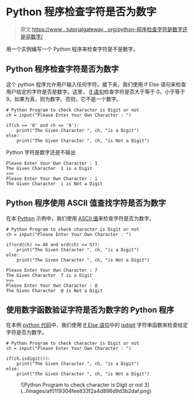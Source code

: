 # Python 程序检查字符是否为数字

> 原文:[https://www . tutorialgateway . org/python-程序检查字符是数字还是非数字/](https://www.tutorialgateway.org/python-program-to-check-character-is-digit-or-not/)

用一个实例编写一个 Python 程序来检查字符是不是数字。

## Python 程序检查字符是否为数字

这个 python 程序允许用户输入任何字符。接下来，我们使用 If Else 语句来检查用户给定的字符是否是数字。这里， [If 语句](https://www.tutorialgateway.org/python-if-statement/)检查字符是否大于等于 0，小于等于 9。如果为真，则为数字。否则，它不是一个数字。

```
# Python Program to check character is Digit or not
ch = input("Please Enter Your Own Character : ")

if(ch >= '0' and ch <= '9'):
    print("The Given Character ", ch, "is a Digit")
else:
    print("The Given Character ", ch, "is Not a Digit")
```

Python 字符是数字还是不输出

```
Please Enter Your Own Character : 1
The Given Character  1 is a Digit
>>> 
Please Enter Your Own Character : i
The Given Character  i is Not a Digit
```

## Python 程序使用 ASCII 值查找字符是否为数字

在本 [Python](https://www.tutorialgateway.org/python-tutorial/) 示例中，我们使用 [ASCII 值](https://www.tutorialgateway.org/ascii-table/)来检查字符是否为数字。

```
# Python Program to check character is Digit or not
ch = input("Please Enter Your Own Character : ")

if(ord(ch) >= 48 and ord(ch) <= 57):
    print("The Given Character ", ch, "is a Digit")
else:
    print("The Given Character ", ch, "is Not a Digit")
```

```
Please Enter Your Own Character : 7
The Given Character  7 is a Digit
>>> 
Please Enter Your Own Character : @
The Given Character  @ is Not a Digit
```

## 使用数字函数验证字符是否为数字的 Python 程序

在本例 [python 代码](https://www.tutorialgateway.org/python-programming-examples/)中，我们使用 [If Else 语句](https://www.tutorialgateway.org/python-if-else/)中的 [isdigit](https://www.tutorialgateway.org/python-isdigit/) 字符串函数来检查给定字符是否为数字。

```
# Python Program to check character is Digit or not
ch = input("Please Enter Your Own Character : ")

if(ch.isdigit()):
    print("The Given Character ", ch, "is a Digit")
else:
    print("The Given Character ", ch, "is Not a Digit")
```

<figure class="wp-block-image">![Python Program to check character is Digit or not 3](../Images/af0119304fee833f2a4d896d9d3b2daf.png)</figure>